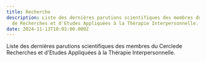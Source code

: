 ```yaml
---
title: Recherche
description: Liste des dernières parutions scientifiques des membres du Cercle
  de Recherches et d'Etudes Appliquées à la Thérapie Interpersonnelle.
date: 2024-11-13T18:03:00.000Z
---
```

Liste des dernières parutions scientifiques des membres du Cerclede Recherches et d'Etudes Appliquées à la Thérapie Interpersonnelle.

